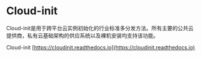 # Cloud-init

Cloud-init是用于跨平台云实例初始化的行业标准多分发方法。所有主要的公共云提供商，私有云基础架构的供应系统以及裸机安装均支持该功能。

Cloud-init [https://cloudinit.readthedocs.io](https://cloudinit.readthedocs.io)